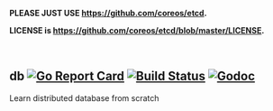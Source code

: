 
**PLEASE JUST USE https://github.com/coreos/etcd.**

**LICENSE is https://github.com/coreos/etcd/blob/master/LICENSE.**

<br>

## db [![Go Report Card](https://goreportcard.com/badge/github.com/gyuho/db?style=flat-square)](https://goreportcard.com/report/github.com/gyuho/db) [![Build Status](https://img.shields.io/travis/gyuho/db.svg?style=flat-square)](https://travis-ci.org/gyuho/db) [![Godoc](https://img.shields.io/badge/godoc-documentation-blue.svg?style=flat-square)](https://godoc.org/github.com/gyuho/db)

Learn distributed database from scratch

